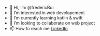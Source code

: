 - 👋 Hi, I’m @fredericBui
- 👀 I’m interested in web developement
- 🌱 I’m currently learning kotlin & swift
- 💞️ I’m looking to collaborate on web project
- 📫 How to reach me [LinkedIn](https://www.linkedin.com/in/fr%C3%A9d%C3%A9ric-bui-a20084a4/)

<!---
fredericBui/fredericBui is a ✨ special ✨ repository because its `README.md` (this file) appears on your GitHub profile.
You can click the Preview link to take a look at your changes.
--->
